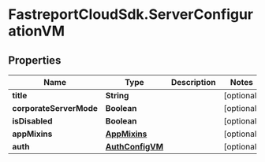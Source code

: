# FastreportCloudSdk.ServerConfigurationVM

## Properties

Name | Type | Description | Notes
------------ | ------------- | ------------- | -------------
**title** | **String** |  | [optional] 
**corporateServerMode** | **Boolean** |  | [optional] 
**isDisabled** | **Boolean** |  | [optional] 
**appMixins** | [**AppMixins**](AppMixins.md) |  | [optional] 
**auth** | [**AuthConfigVM**](AuthConfigVM.md) |  | [optional] 


